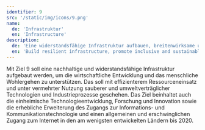 ```yaml
---
identifier: 9
src: '/static/img/icons/9.png'
name:
  de: 'Infrastruktur'
  en: 'Infrastructure'
description:
  de: 'Eine widerstandsfähige Infrastruktur aufbauen, breitenwirksame und nachhaltige Industrialisierung fördern und Innovationen unterstützen'
  en: 'Build resilient infrastructure, promote inclusive and sustainable industrialization and foster innovation'
---
```

Mit Ziel 9 soll eine nachhaltige und widerstandsfähige Infrastruktur aufgebaut werden, um die 
wirtschaftliche Entwicklung und das menschliche Wohlergehen zu unterstützen. Das soll mit effizienterem 
Ressourceneinsatz und unter vermehrter Nutzung sauberer und umweltverträglicher Technologien und 
Industrieprozesse geschehen. Das Ziel beinhaltet auch die einheimische Technologieentwicklung, Forschung 
und Innovation sowie die erhebliche Erweiterung des Zugangs zur Informations- und 
Kommunikationstechnologie und einen allgemeinen und erschwinglichen Zugang zum Internet in den am 
wenigsten entwickelten Ländern bis 2020.
